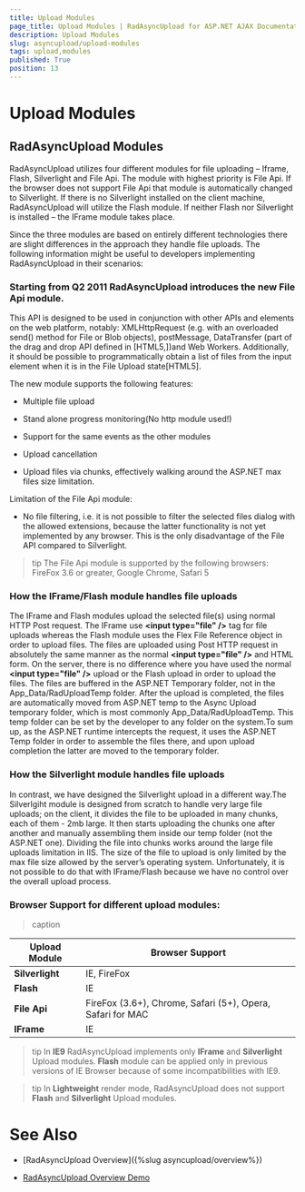 ```yaml
---
title: Upload Modules
page_title: Upload Modules | RadAsyncUpload for ASP.NET AJAX Documentation
description: Upload Modules
slug: asyncupload/upload-modules
tags: upload,modules
published: True
position: 13
---
```


# Upload Modules

## RadAsyncUpload Modules

RadAsyncUpload utilizes four different modules for file uploading – Iframe, Flash, Silverlight and File Api. The module with highest priority is File Api. If the browser does not support File Api that module is automatically changed to Silverlight. If there is no Silverlight installed on the client machine, RadAsyncUpload will utilize the Flash module. If neither Flash nor Silverlight is installed – the IFrame module takes place.

Since the three modules are based on entirely different technologies there are slight differences in the approach they handle file uploads. The following information might be useful to developers implementing RadAsyncUpload in their scenarios:

### Starting from Q2 2011 RadAsyncUpload introduces the new File Api module.

This API is designed to be used in conjunction with other APIs and elements on the web platform, notably: XMLHttpRequest (e.g. with an overloaded send() method for File or Blob objects), postMessage, DataTransfer (part of the drag and drop API defined in [HTML5,])and Web Workers. Additionally, it should be possible to programmatically obtain a list of files from the input element when it is in the File Upload state[HTML5].

The new module supports the following features:

* Multiple file upload

* Stand alone progress monitoring(No http module used!)

* Support for the same events as the other modules

* Upload cancellation

* Upload files via chunks, effectively walking around the ASP.NET max files size limitation.

Limitation of the File Api module:

* No file filtering, i.e. it is not possible to filter the selected files dialog with the allowed extensions, because the latter functionality is not yet implemented by any browser. This is the only disadvantage of the File API compared to Silverlight.

>tip The File Api module is supported by the following browsers: FireFox 3.6 or greater, Google Chrome, Safari 5
>


### How the IFrame/Flash module handles file uploads

The IFrame and Flash modules upload the selected file(s) using normal HTTP Post request. The IFrame use **\<input type="file" /\>** tag for file uploads whereas the Flash module uses the Flex File Reference object in order to upload files. The files are uploaded using Post HTTP request in absolutely the same manner as the normal **\<input type="file" /\>** and HTML form. On the server, there is no difference where you have used the normal **\<input type="file" /\>** upload or the Flash upload in order to upload the files. The files are buffered in the ASP.NET Temporary folder, not in the App_Data/RadUploadTemp folder. After the upload is completed, the files are automatically moved from ASP.NET temp to the Async Upload temporary folder, which is most commonly App_Data/RadUploadTemp. This temp folder can be set by the developer to any folder on the system.To sum up, as the ASP.NET runtime intercepts the request, it uses the ASP.NET Temp folder in order to assemble the files there, and upon upload completion the latter are moved to the temporary folder.

### How the Silverlight module handles file uploads

In contrast, we have designed the Silverlight upload in a different way.The Silverlgiht module is designed from scratch to handle very large file uploads; on the client, it divides the file to be uploaded in many chunks, each of them - 2mb large. It then starts uploading the chunks one after another and manually assembling them inside our temp folder (not the ASP.NET one). Dividing the file into chunks works around the large file uploads limitation in IIS. The size of the file to upload is only limited by the max file size allowed by the server’s operating system. Unfortunately, it is not possible to do that with IFrame/Flash because we have no control over the overall upload process.

### Browser Support for different upload modules:


>caption  

| Upload Module | Browser Support |
| ------ | ------ |
| **Silverlight** |IE, FireFox|
| **Flash** |IE|
| **File Api** |FireFox (3.6+), Chrome, Safari (5+), Opera, Safari for MAC|
| **IFrame** |IE|

>tip In **IE9** RadAsyncUpload implements only **IFrame** and **Silverlight** Upload modules. **Flash** module can be applied only in previous versions of IE Browser because of some incompatibilities with IE9.
>

>tip In **Lightweight** render mode, RadAsyncUpload does not support **Flash** and **Silverlight** Upload modules.
>


# See Also

 * [RadAsyncUpload Overview]({%slug asyncupload/overview%})

 * [RadAsyncUpload Overview Demo](http://demos.telerik.com/aspnet-ajax/asyncupload/examples/overview/defaultcs.aspx?product=asyncupload)
